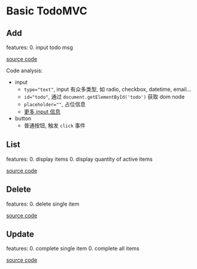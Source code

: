 # Basic TodoMVC

## Add

features:
0. input todo msg

[source code](https://github.com/luics/web-dev/tree/master/examples/TodoMVC/add.html)

Code analysis:

* input
  * `type="text"`, input 有众多类型, 如 radio, checkbox, datetime, email...
  * `id="todo"`, 通过 `document.getElementById('todo')` 获取 dom node 
  * `placeholder=""`, 占位信息 
  * [更多 input 信息](https://developer.mozilla.org/en-US/docs/Web/HTML/Element/input)
* button
  * 普通按钮, 触发 `click` 事件

## List

features:
0. display items
0. display quantity of active items

[source code](https://github.com/luics/web-dev/tree/master/examples/TodoMVC/list.html)

## Delete

features:
0. delete single item

[source code](https://github.com/luics/web-dev/tree/master/examples/TodoMVC/list.html)

## Update

features:
0. complete single item
0. complete all items

[source code](https://github.com/luics/web-dev/tree/master/examples/TodoMVC/update.html)

